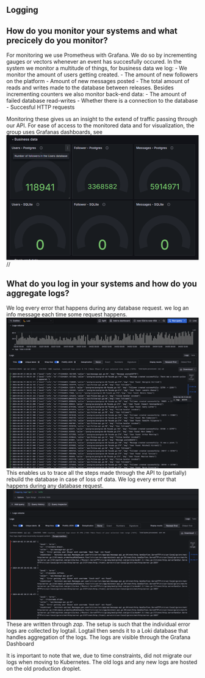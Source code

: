 ## Logging


## How do you monitor your systems and what precicely do you monitor?

For monitoring we use Prometheus with Grafana. We do so by incrementing gauges or vectors whenever an event has succesfully occured.
In the system we monitor a multitude of things, for business data we log:
    - We monitor the amount of users getting created.
    - The amount of new followers on the platform
    - Amount of new messages posted
    - The total amount of reads and writes made to the database between releases.
Besides incrementing counters we also monitor back-end data:
    - The amount of failed database read-writes
    - Whether there is a connection to the database
    - Succesful HTTP requests

Monitoring these gives us an insight to the extend of traffic passing through our API.
For ease of access to the monitored data and for visualization, the group uses Grafanas dashboards, see ![Grafana Business data monitoring](./images/BusinessData.png) //



## What do you log in your systems and how do you aggregate logs?


We log every error that happens during any database request. we log an info message each time some request happens. ![Info logs](./images/infologs.png)
This enables us to trace all the steps made through the API to (partially) rebuild the database in case of loss of data.
We log every error that happens during any database request. ![error logs](./images/errors.png)
These are written through *zap*. The setup is such that the individual error logs are collected by logtail. Logtail then sends it to a Loki database that handles aggregation of the logs. The logs are visible through the Grafana Dashboard 

It is important to note that we, due to time constraints, did not migrate our logs when moving to Kubernetes. The old logs and any new logs are hosted on the old production droplet.




